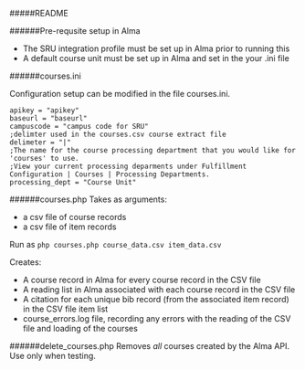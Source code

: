 #####README

######Pre-requsite setup in Alma
   - The SRU integration profile must be set up in Alma prior to running this
   - A default course unit must be set up in Alma and set in the your .ini file
   
######courses.ini

Configuration setup can be modified in the file courses.ini.  

```
apikey = "apikey"
baseurl = "baseurl"
campuscode = "campus code for SRU"
;delimter used in the courses.csv course extract file
delimeter = "|"    
;The name for the course processing department that you would like for 'courses' to use.
;View your current processing deparments under Fulfillment Configuration | Courses | Processing Departments. 
processing_dept = "Course Unit"
```

######courses.php
Takes as arguments: 
   - a csv file of course records 
   - a csv file of item records
   
Run as `php courses.php course_data.csv item_data.csv`

Creates:
  - A course record in Alma for every course record in the CSV file
  - A reading list in Alma associated with each course record in the CSV file
  - A citation for each unique bib record (from the associated item record) in the CSV file item list
  - course_errors.log file, recording any errors with the reading of the CSV file and loading of the courses
  
######delete_courses.php
Removes _all_ courses created by the Alma API.  Use only when testing.  
